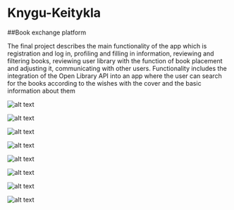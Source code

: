 # Knygu-Keitykla

##Book exchange platform

The final project describes the main functionality of the app which is registration and log in, profiling and filling in information, reviewing and filtering books, reviewing user library with the function of book placement and adjusting it, communicating with other users.
Functionality includes the integration of the Open Library API into an app where the user can search for the books according to the wishes with the cover and the basic information about them

![alt text](https://i.imgur.com/eofWgLc.png)

![alt text](https://github.com/agobaL9/Knygu-Keitykla/tree/master/app/src/main/res/Images/Screenshot_2.png)

![alt text](https://github.com/agobaL9/Knygu-Keitykla/tree/master/app/src/main/res/Images/Screenshot_3.png)

![alt text](https://github.com/agobaL9/Knygu-Keitykla/tree/master/app/src/main/res/Images/Screenshot_4.png)

![alt text](https://github.com/agobaL9/Knygu-Keitykla/tree/master/app/src/main/res/Images/Screenshot_5.png)

![alt text](https://github.com/agobaL9/Knygu-Keitykla/tree/master/app/src/main/res/Images/Screenshot_6.png)

![alt text](https://github.com/agobaL9/Knygu-Keitykla/tree/master/app/src/main/res/Images/Screenshot_7.png)

![alt text](https://github.com/agobaL9/Knygu-Keitykla/tree/master/app/src/main/res/Images/Screenshot_8.png)

